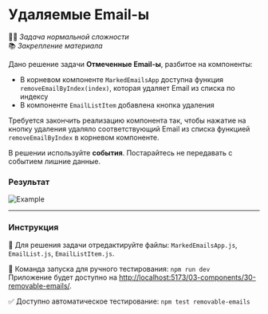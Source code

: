 # Удаляемые Email-ы

👷🏻 _Задача нормальной сложности_\
📚 _Закрепление материала_

<!--start_statement-->

Дано решение задачи **Отмеченные Email-ы**, разбитое на компоненты:

- В корневом компоненте `MarkedEmailsApp` доступна функция `removeEmailByIndex(index)`, которая удаляет Email из списка
  по индексу
- В компоненте `EmailListItem` добавлена кнопка удаления

Требуется закончить реализацию компонента так, чтобы нажатие на кнопку удаления удаляло соответствующий Email из списка
функцией `removeEmailByIndex` в корневом компоненте.

В решении используйте **события**. Постарайтесь не передавать с событием лишние данные.

### Результат

<img src="https://i.imgur.com/dsVft6U.gif" alt="Example">

<!--end_statement-->

---

### Инструкция

📝 Для решения задачи отредактируйте файлы: `MarkedEmailsApp.js`, `EmailList.js`, `EmailListItem.js`.

🚀 Команда запуска для ручного тестирования: `npm run dev`\
Приложение будет доступно на
[http://localhost:5173/03-components/30-removable-emails/](http://localhost:5173/03-components/30-removable-emails/).

✅ Доступно автоматическое тестирование: `npm test removable-emails`
